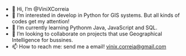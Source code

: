 - 👋 Hi, I’m @ViniXCorreia
- 👀 I’m interested in develop in Python for GIS systems. But all kinds of codes get my attention!
- 🌱 I’m currently learning Pythonm Java, JavaScript and SQL.
- 💞️ I’m looking to collaborate on projects that use Geographical Intelligence for bussines.
- 📫 How to reach me: send me a email! vinix.correia@gmail.com

<!---
ViniXCorreia/ViniXCorreia is a ✨ special ✨ repository because its `README.md` (this file) appears on your GitHub profile.
You can click the Preview link to take a look at your changes.
--->
